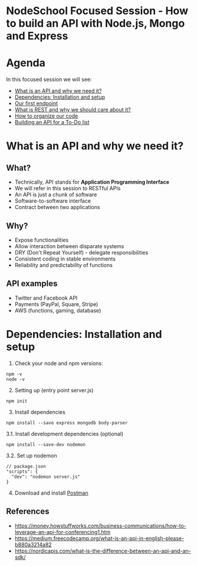 # NodeSchool Focused Session - How to build an API with Node.js, Mongo and Express

# Agenda
In this focused session we will see:

* [What is an API and why we need it?]()
* [Dependencies: Installation and setup]()
* [Our first endpoint]()
* [What is REST and why we should care about it?]()
* [How to organize our code]()
* [Building an API for a To-Do list]()

# What is an API and why we need it?

## What?
* Technically, API stands for **Application Programming Interface**
* We will refer in this session to RESTful APIs
* An API is just a chunk of software
* Software-to-software interface
* Contract between two applications

## Why?
* Expose functionalities
* Allow interaction between disparate systems
* DRY (Don't Repeat Yourself) - delegate responsibilities
* Consistent coding in stable environments
* Reliability and predictability of functions

## API examples
* Twitter and Facebook API
* Payments (PayPal, Square, Stripe)
* AWS (functions, gaming, database)

# Dependencies: Installation and setup

1. Check your node and npm versions:
```
npm -v
node -v
```

2. Setting up (entry point server.js)
```
npm init
```

3. Install dependencies
```
npm install --save express mongodb body-parser
```

3.1. Install development dependencies (optional)
```
npm install --save-dev nodemon
```

3.2. Set up nodemon
```
// package.json
"scripts": {
  "dev": "nodemon server.js"
}
```

4. Download and install [Postman](https://www.getpostman.com/downloads/)

## References
* https://money.howstuffworks.com/business-communications/how-to-leverage-an-api-for-conferencing1.htm
* https://medium.freecodecamp.org/what-is-an-api-in-english-please-b880a3214a82
* https://nordicapis.com/what-is-the-difference-between-an-api-and-an-sdk/
